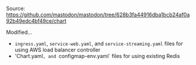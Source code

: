Source: https://github.com/mastodon/mastodon/tree/628b3fa44916dba1bcb24af0a92b49edc4bf49ce/chart

Modified...

- `ingress.yaml`, `service-web.yaml`, and `service-streaming.yaml` files for using AWS load balancer controller
- 'Chart.yaml`, and `configmap-env.yaml` files for using existing Redis
